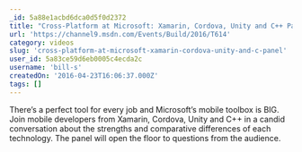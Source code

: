 ```yaml
---
_id: 5a88e1acbd6dca0d5f0d2372
title: "Cross-Platform at Microsoft: Xamarin, Cordova, Unity and C++ Panel"
url: 'https://channel9.msdn.com/Events/Build/2016/T614'
category: videos
slug: 'cross-platform-at-microsoft-xamarin-cordova-unity-and-c-panel'
user_id: 5a83ce59d6eb0005c4ecda2c
username: 'bill-s'
createdOn: '2016-04-23T16:06:37.000Z'
tags: []
---
```


There’s a perfect tool for every job and Microsoft’s mobile toolbox is BIG. Join mobile developers from Xamarin, Cordova, Unity and C++ in a candid conversation about the strengths and comparative differences of each technology. The panel will open the floor to questions from the audience.
